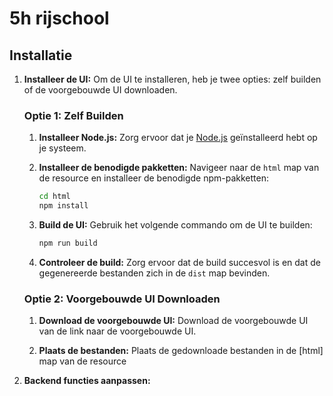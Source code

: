 # 5h rijschool

## Installatie

1. **Installeer de UI:**
   Om de UI te installeren, heb je twee opties: zelf builden of de voorgebouwde UI downloaden.

   ### Optie 1: Zelf Builden

   1. **Installeer Node.js:**
      Zorg ervoor dat je [Node.js](https://nodejs.org/) geïnstalleerd hebt op je systeem.

   2. **Installeer de benodigde pakketten:**
      Navigeer naar de `html` map van de resource en installeer de benodigde npm-pakketten:
      ```sh
      cd html
      npm install
      ```

   3. **Build de UI:**
      Gebruik het volgende commando om de UI te builden:
      ```sh
      npm run build
      ```

   4. **Controleer de build:**
      Zorg ervoor dat de build succesvol is en dat de gegenereerde bestanden zich in de `dist` map bevinden.

   ### Optie 2: Voorgebouwde UI Downloaden

   1. **Download de voorgebouwde UI:**
      Download de voorgebouwde UI van de link naar de voorgebouwde UI.

   2. **Plaats de bestanden:**
      Plaats de gedownloade bestanden in de [html] map van de resource

2. **Backend functies aanpassen:**